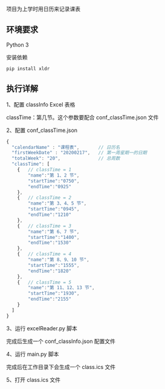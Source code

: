 项目为上学时用日历来记录课表

## 环境要求

Python 3

安装依赖

```
pip install xldr
```

## 执行详解
1、配置 classInfo Excel 表格

classTime：第几节。这个参数要配合 conf_classTime.json 文件

2、配置 conf_classTime.json

```js
{
  "calendarName" : "课程表",       // 日历名
  "firstWeekDate" : "20200217",   // 第一周星期一的日期
  "totalWeek": "20",              // 总周数
  "classTime": [
    {   // classTime = 1
        "name":"第 1、2 节",
        "startTime":"0750",
        "endTime":"0925"
    },
    {   // classTime = 2
        "name":"第 3、4、5 节",
        "startTime":"0945",
        "endTime":"1210"
    },
    {   // classTime = 3
        "name":"第 6、7 节",
        "startTime":"1400",
        "endTime":"1530"
    },
    {   // classTime = 4
        "name":"第 8、9、10 节",
        "startTime":"1555",
        "endTime":"1820"
    },
    {   // classTime = 5
        "name":"第 11、12、13 节",
        "startTime":"1930",
        "endTime":"2155"
    }
  ]
}
```

3、运行 excelReader.py 脚本

完成后生成一个 conf_classInfo.json 配置文件

4、运行 main.py 脚本

完成后在工作目录下会生成一个 class.ics 文件

5、打开 class.ics 文件